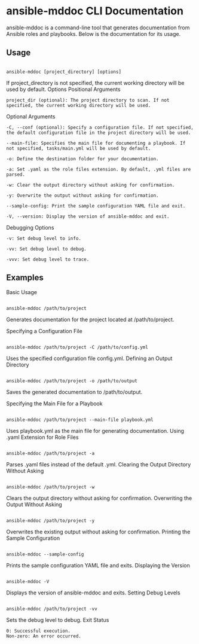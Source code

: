 
# ansible-mddoc CLI Documentation

ansible-mddoc is a command-line tool that generates documentation from Ansible roles and playbooks. Below is the documentation for its usage.

## Usage

```shell

ansible-mddoc [project_directory] [options]
```

If project_directory is not specified, the current working directory will be used by default.
Options
Positional Arguments

    project_dir (optional): The project directory to scan. If not specified, the current working directory will be used.

Optional Arguments

    -C, --conf (optional): Specify a configuration file. If not specified, the default configuration file in the project directory will be used.

    --main-file: Specifies the main file for documenting a playbook. If not specified, tasks/main.yml will be used by default.

    -o: Define the destination folder for your documentation.

    -a: Set .yaml as the role files extension. By default, .yml files are parsed.

    -w: Clear the output directory without asking for confirmation.

    -y: Overwrite the output without asking for confirmation.

    --sample-config: Print the sample configuration YAML file and exit.

    -V, --version: Display the version of ansible-mddoc and exit.

Debugging Options

    -v: Set debug level to info.

    -vv: Set debug level to debug.

    -vvv: Set debug level to trace.

## Examples

Basic Usage

``` shell

ansible-mddoc /path/to/project
```
Generates documentation for the project located at /path/to/project.

Specifying a Configuration File

``` shell

ansible-mddoc /path/to/project -C /path/to/config.yml
```

Uses the specified configuration file config.yml.
Defining an Output Directory

```shell

ansible-mddoc /path/to/project -o /path/to/output
```
Saves the generated documentation to /path/to/output.

Specifying the Main File for a Playbook

```shell

ansible-mddoc /path/to/project --main-file playbook.yml
```
Uses playbook.yml as the main file for generating documentation.
Using .yaml Extension for Role Files

```shell

ansible-mddoc /path/to/project -a
```
Parses .yaml files instead of the default .yml.
Clearing the Output Directory Without Asking

```shell

ansible-mddoc /path/to/project -w
```
Clears the output directory without asking for confirmation.
Overwriting the Output Without Asking

``` shell

ansible-mddoc /path/to/project -y
```
Overwrites the existing output without asking for confirmation.
Printing the Sample Configuration

```shell

ansible-mddoc --sample-config
```
Prints the sample configuration YAML file and exits.
Displaying the Version

```shell

ansible-mddoc -V
```
Displays the version of ansible-mddoc and exits.
Setting Debug Levels

```shell

ansible-mddoc /path/to/project -vv
```
Sets the debug level to debug.
Exit Status

    0: Successful execution.
    Non-zero: An error occurred.


